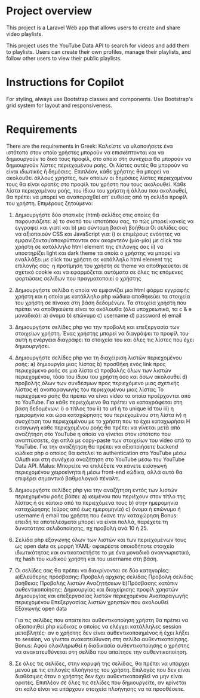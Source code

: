 # Project overview

This project is a Laravel Web app that allows users to create and share video playlists.

This project uses the YouTube Data API to search for videos and add them to playlists. Users can create their own
profiles, manage their playlists, and follow other users to view their public playlists.

# Instructions for Copilot

For styling, always use Bootstrap classes and components. Use Bootstrap's grid system for layout and responsiveness.

# Requirements

There are the requirements in Greek:
Καλείστε να υλοποιήσετε ένα ιστότοπο στον οποίο χρήστες μπορούν να
επισκέπτονται και να δημιουργούν το δικό τους προφίλ, στο οποίο στη συνέχεια θα
μπορούν να δημιουργούν λίστες περιεχομένου ροής. Οι λίστες αυτές θα μπορούν
να είναι ιδιωτικές ή δημόσιες. Επιπλέον, κάθε χρήστης θα μπορεί να ακολουθεί
άλλους χρήστες, των οποίων οι δημόσιες λίστες περιεχομένου τους θα είναι ορατές
στο προφίλ του χρήστη που τους ακολουθεί. Κάθε λίστα περιεχομένου ροής, του
ίδιου του χρήστη ή άλλου που ακολουθεί, θα πρέπει να μπορεί να αναπαραχθεί απ’
ευθείας από τη σελίδα προφίλ του χρήστη.
Επιμέρους ζητούμενα:

1. Δημιουργήστε δύο στατικές (html) σελίδες στις οποίες θα παρουσιάζετε:
   a) το σκοπό του ιστοτόπου σας, το πώς μπορεί κανείς να εγγραφεί και γιατί και
   b) μια σύντομη βασική βοήθεια
   Οι σελίδες σας να αξιοποιούν CSS και JavaScript για:
   i) οι επιμέρους ενότητες να εμφανίζονται/αποκρύπτονται σαν ακορντεόν
   (μία-μία) με click του χρήστη σε κατάλληλο html element της επιλογής
   σας
   ii) να υποστηρίζει light και dark theme τα οποία ο χρήστης να μπορεί να
   εναλλάξει με click του χρήστη σε κατάλληλο html element της επιλογής
   σας· η προτίμηση του χρήστη σε theme να αποθηκεύεται σε σχετικό
   cookie και να εφαρμόζεται αυτόματα σε όλες τις επόμενες φορτώσεις
   σελίδων που πραγματοποιεί ο χρήστης
2. Δημιουργήστε σελίδα η οποία να εμφανίζει μια html φόρμα εγγραφής χρήστη
   και η οποία με κατάλληλο php κώδικα αποθηκεύει τα στοιχεία του χρήστη σε
   πίνακα στη βάση δεδομένων. Τα στοιχεία χρήστη που πρέπει να αποθηκεύετε
   είναι τα ακόλουθα (όλα υποχρεωτικά, τα c & e μοναδικά):
   a) όνομα
   b) επώνυμο
   c) username
   d) password
   e) email

3. Δημιουργήστε σελίδες php για την προβολή και επεξεργασία των στοιχείων
   χρήστη. Ένας χρήστης μπορεί να διαγράψει το προφίλ του· αυτή η ενέργεια
   διαγράφει τα στοιχεία του και όλες τις λίστες που έχει δημιουργήσει.
4. Δημιουργήστε σελίδες php για τη διαχείριση λιστών περιεχομένου ροής:
   a) δημιουργία μιας λίστας
   b) προσθήκη ενός link προς περιεχόμενο ροής σε μια λίστα
   c) προβολής όλων των λιστών περιεχομένου, τόσο του ίδιου του χρήστη όσο
   και όσων ακολουθεί
   d) προβολής όλων των συνδέσμων προς περιεχόμενο μιας σχετικής λίστας
   e) αναπαραγωγής του περιεχομένου μιας λίστας
   Το περιεχόμενο ροής θα πρέπει να είναι video τα οποία προέρχονται από το
   YouTube. Για κάθε περιεχόμενο θα πρέπει να καταγράφεται στη βάση
   δεδομένων:
   i) ο τίτλος του
   ii) το url ή το unique id του
   iii) η ημερομηνία και ώρα καταχώρησης του περιεχομένου στη λίστα
   iv) η συσχέτιση του περιεχομένου με το χρήστη που το έχει καταχωρήσει
   Η εισαγωγή κάθε περιεχομένου ροής θα πρέπει να γίνεται μετά από αναζήτηση
   στο YouTube η οποία να γίνεται στον ιστότοπο που αναπτύσσετε, όχι απλά με
   copy-paste των στοιχείων του video από το YouTube. Για την αναζήτηση θα
   πρέπει να αξιοποιήσετε backend κώδικα php ο οποίος θα εκτελεί το
   authentication στο YouTube μέσω OAuth και στη συνέχεια αναζήτηση στο
   YouTube μέσω του YouTube Data API.
   Malus: Μπορείτε να επιλέξετε να κάνετε εισαγωγή περιεχομένου χειροκίνητα ή
   μέσω front-end κώδικα, αλλά αυτό θα επιφέρει σημαντικό βαθμολογικό
   πέναλτι.
5. Δημιουργήστε σελίδες php για την αναζήτηση εντός των λιστών περιεχομένου
   ροής βάσει:
   a) κειμένου που περιέχουν στον τίτλο της λίστας ή σε κάποιο από τα
   περιεχόμενα τους
   b) στην ημερομηνία καταχώρησης (εύρος από έως ημερομηνία)
   c) όνομα ή επώνυμο ή username ή email του χρήστη που έκανε την
   καταχώρηση
   Bonus: επειδή τα αποτελέσματα μπορεί να είναι πολλά, παρέχετε τη
   δυνατότητα σελιδοποίησης, πχ προβολή ανά 10 ή 25.
6. Σελίδα php εξαγωγής όλων των λιστών και των περιεχομένων τους ως open data
   σε μορφή YAML· αφαιρέστε οποιοδήποτε στοιχείο ιδιωτικότητας και
   αντικαταστήστε το με ένα μοναδικό αναγνωριστικό, πχ hash του κωδικού
   χρήστη και του username στη βάση.
7. Οι σελίδες σας θα πρέπει να διακρίνονται σε δύο κατηγορίες:
   a)Ελεύθερης πρόσβασης:
   Προβολή αρχικής σελίδας
   Προβολή σελίδας βοήθειας
   Προβολής λιστών
   Αναζητήσεων
   b)Πρόσβασης κατόπιν αυθεντικοποίησης:
   Δημιουργίας και διαχείρισης προφίλ χρηστών
   Δημιουργίας και επεξεργασίας λιστών
   περιεχομένου
   Αναπαραγωγής περιεχομένου
   Επεξεργασίας λιστών χρηστών που ακολουθεί
   Εξαγωγής open data

   Για τις σελίδες που απαιτείται αυθεντικοποίηση χρήστη θα πρέπει να
   αξιοποιηθεί php κώδικας ο οποίος να ελέγχει κατάλληλες session μεταβλητές·
   αν ο χρήστης δεν είναι αυθεντικοποιημένος ή έχει λήξει το session, να γίνεται
   ανακατεύθυνση στη σελίδα αυθεντικοποίησης.
   Bonus: Αφού ολοκληρωθεί η διαδικασία αυθεντικοποίησης ο χρήστης να
   ανακατευθύνεται στη σελίδα που απαίτησε την αυθεντικοποίηση.

8. Σε όλες τις σελίδες, στην κορυφή της σελίδας, θα πρέπει να υπάρχει μενού με
   τις επιλογές πλοήγησης του χρήστη. Επιλογές που δεν είναι διαθέσιμες όταν ο
   χρήστης δεν έχει αυθεντικοποιηθεί να μην είναι ορατές. Επιπλέον σε όλες τις
   σελίδες που δημιουργείτε, αν κρίνεται ότι καλό είναι να υπάρχουν στοιχεία
   πλοήγησης να τα προσθέσετε.
